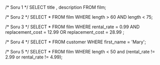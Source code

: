 /* Soru 1 */
SELECT title , description FROM film; 

/* Soru 2 */
SELECT * FROM film 
WHERE length > 60 AND length < 75;

/* Soru 3 */
SELECT * FROM film 
WHERE rental_rate = 0.99 AND replacement_cost = 12.99 OR replacement_cost = 28.99 ; 

/* Soru 4 */
SELECT * FROM customer
WHERE first_name = 'Mary';


/* Soru 5 */
SELECT * FROM film
WHERE length < 50 and (rental_rate != 2.99 or rental_rate != 4.99); 